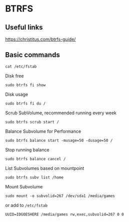 # BTRFS 

## Useful links
https://christitus.com/btrfs-guide/


## Basic commands


```
cat /etc/fstab
```


Disk free
```
sudo btrfs fi show
```

Disk usage
```
sudo btrfs fi du /
```

Scrub SubVolume, recommended running every week
```
sudo btrfs scrub start /
```

Balance Subvolume for Performance
```
sudo btrfs balance start -musage=50 -dusage=50 /
```

Stop running balance
```
sudo btrfs balance cancel /
```

List Subvolumes based on mountpoint
```
sudo btrfs subv list /home
```

Mount Subvolume
```
sudo mount -o subvolid=267 /dev/sda1 /media/games
```
or add to `/etc/fstab`
```
UUID=IDGOESHERE /media/games rw,exec,subvolid=267 0 0
```
